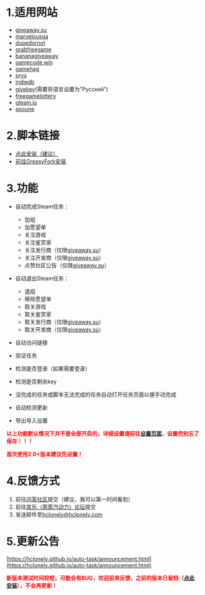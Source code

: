 # 1.适用网站

*   [giveaway.su](https://giveaway.su/)
*   [marvelousga](https://marvelousga.com/)
*   [dupedornot](https://dupedornot.com/)
*   [grabfreegame](https://www.grabfreegame.com/)
*   [bananagiveaway](https://www.bananagiveaway.com/)
*   [gamecode.win](https://gamecode.win/)
*   [gamehag](https://gamehag.com/giveaway)
*   [prys](https://prys.revadike.com/)
*   [indiedb](https://www.indiedb.com/giveaways)
*   [givekey](https://givekey.ru/)(需要将语言设置为”Русский”)
*   [freegamelottery](https://freegamelottery.com/)
*   [gleam.io](http://gleam.io/)
*   [spoune](https://www.spoune.com/index.php)

# 2.脚本链接

*   [点此安装（建议）](https://js.hclonely.com/auto-task/auto-task.user.js)
*   [前往GreasyFork安装](https://greasyfork.org/zh-CN/scripts/370650)

# 3.功能

*   自动完成Steam任务：

    *   加组
    *   加愿望单
    *   关注游戏
    *   关注鉴赏家
    *   关注发行商（仅限[giveaway.su](https://giveaway.su/)）
    *   关注开发商（仅限[giveaway.su](https://giveaway.su/)）
    *   点赞社区公告（仅限[giveaway.su](https://giveaway.su/)）

*   自动退出Steam任务：

    *   退组
    *   移除愿望单
    *   取关游戏
    *   取关鉴赏家
    *   取关发行商（仅限[giveaway.su](https://giveaway.su/)）
    *   取关开发商（仅限[giveaway.su](https://giveaway.su/)）

*   自动访问链接
*   验证任务
*   检测是否登录（如果需要登录）
*   检测是否剩余key
*   没完成的任务或脚本无法完成的任务自动打开任务页面以便手动完成
*   自动检测更新
*   导出导入设置

**<span style="color: #ff0000;">以上功能默认情况下并不是全部开启的，详细设置请前往[设置页面](https://hclonely.github.io/auto-task/setting.html)，设置完别忘了保存！！！</span>**

**<span style="color: #ff0000;">首次使用2.0+版本建议先设置！</span>**

# 4.反馈方式

1.  前往[问答社区](https://ask.hclonely.com/question/create)提交（建议，我可以第一时间看到）
2.  前往[其乐（原蒸汽动力）论坛](https://keylol.com/t455167-1-1)提交
3.  发送邮件至[hclonely@hclonely.com](mailto:hclonely@hclonely.com)

# 5.更新公告

[https://hclonely.github.io/auto-task/announcement.html](https://hclonely.github.io/auto-task/announcement.html)

<span style="color: #ff0000;">**新版本测试时间较短，可能会有BUG，欢迎前来反馈，之前的版本已留档（[点此安装](https://greasyfork.org/zh-CN/scripts/395098)），不会再更新！**</span>
